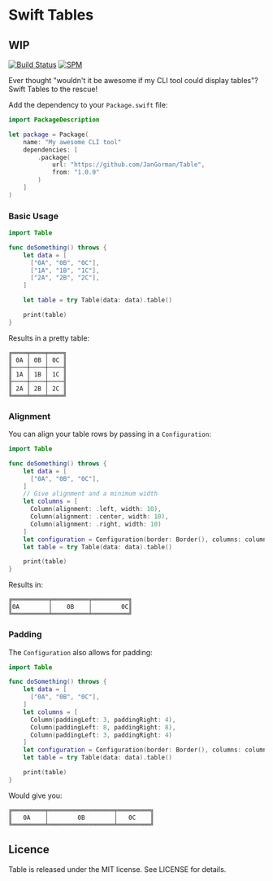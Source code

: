 # Swift Tables

## WIP

[![Build Status](https://travis-ci.org/JanGorman/Table.svg?branch=master)](https://travis-ci.org/JanGorman/Table)
[![SPM](https://img.shields.io/badge/spm-compatible-brightgreen.svg?style=flat)](https://swift.org/package-manager)

Ever thought "wouldn't it be awesome if my CLI tool could display tables"? Swift Tables to the rescue!

Add the dependency to your `Package.swift` file:

```swift
import PackageDescription

let package = Package(
    name: "My awesome CLI tool"
    dependencies: [
        .package(
            url: "https://github.com/JanGorman/Table",
            from: "1.0.0"
        )
    ]
)
```

### Basic Usage

```swift
import Table

func doSomething() throws {
    let data = [
      ["0A", "0B", "0C"],
      ["1A", "1B", "1C"],
      ["2A", "2B", "2C"],
    ]

    let table = try Table(data: data).table()

    print(table)
}

```

Results in a pretty table:

```
╔════╤════╤════╗
║ 0A │ 0B │ 0C ║
╟────┼────┼────╢
║ 1A │ 1B │ 1C ║
╟────┼────┼────╢
║ 2A │ 2B │ 2C ║
╚════╧════╧════╝
```

### Alignment

You can align your table rows by passing in a `Configuration`:

```swift
import Table

func doSomething() throws {
    let data = [
      ["0A", "0B", "0C"],
    ]
    // Give alignment and a minimum width
    let columns = [
      Column(alignment: .left, width: 10),
      Column(alignment: .center, width: 10),
      Column(alignment: .right, width: 10)
    ]
    let configuration = Configuration(border: Border(), columns: columns)
    let table = try Table(data: data).table()

    print(table)
}
```

Results in:

```
╔══════════╤══════════╤══════════╗
║0A        │    0B    │        0C║
╚══════════╧══════════╧══════════╝
```

### Padding

The `Configuration` also allows for padding:

```swift
import Table

func doSomething() throws {
    let data = [
      ["0A", "0B", "0C"],
    ]
    let columns = [
      Column(paddingLeft: 3, paddingRight: 4),
      Column(paddingLeft: 8, paddingRight: 8),
      Column(paddingLeft: 3, paddingRight: 4)
    ]
    let configuration = Configuration(border: Border(), columns: columns)
    let table = try Table(data: data).table()

    print(table)
}
```

Would give you:

```
╔═════════╤══════════════════╤═════════╗
║   0A    │        0B        │   0C    ║
╚═════════╧══════════════════╧═════════╝
```



## Licence

Table is released under the MIT license. See LICENSE for details.
